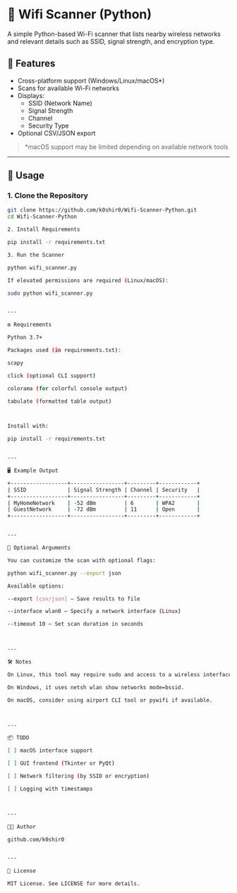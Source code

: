 # 📡 Wifi Scanner (Python)

A simple Python-based Wi-Fi scanner that lists nearby wireless networks and relevant details such as SSID, signal strength, and encryption type.

## 🔧 Features

- Cross-platform support (Windows/Linux/macOS*)
- Scans for available Wi-Fi networks
- Displays:
  - SSID (Network Name)
  - Signal Strength
  - Channel
  - Security Type
- Optional CSV/JSON export

> \*macOS support may be limited depending on available network tools

---

## 🚀 Usage

### 1. Clone the Repository

```bash
git clone https://github.com/k0shir0/Wifi-Scanner-Python.git
cd Wifi-Scanner-Python

2. Install Requirements

pip install -r requirements.txt

3. Run the Scanner

python wifi_scanner.py

If elevated permissions are required (Linux/macOS):

sudo python wifi_scanner.py


---

⚙️ Requirements

Python 3.7+

Packages used (in requirements.txt):

scapy

click (optional CLI support)

colorama (for colorful console output)

tabulate (formatted table output)



Install with:

pip install -r requirements.txt


---

🖥️ Example Output

+------------------+-----------------+---------+------------+
| SSID             | Signal Strength | Channel | Security   |
+------------------+-----------------+---------+------------+
| MyHomeNetwork    | -52 dBm         | 6       | WPA2       |
| GuestNetwork     | -72 dBm         | 11      | Open       |
+------------------+-----------------+---------+------------+


---

📁 Optional Arguments

You can customize the scan with optional flags:

python wifi_scanner.py --export json

Available options:

--export [csv/json] — Save results to file

--interface wlan0 — Specify a network interface (Linux)

--timeout 10 — Set scan duration in seconds



---

🛠️ Notes

On Linux, this tool may require sudo and access to a wireless interface in monitor mode.

On Windows, it uses netsh wlan show networks mode=bssid.

On macOS, consider using airport CLI tool or pywifi if available.



---

📦 TODO

[ ] macOS interface support

[ ] GUI frontend (Tkinter or PyQt)

[ ] Network filtering (by SSID or encryption)

[ ] Logging with timestamps



---

🧑‍💻 Author

github.com/k0shir0


---

📝 License

MIT License. See LICENSE for more details.

